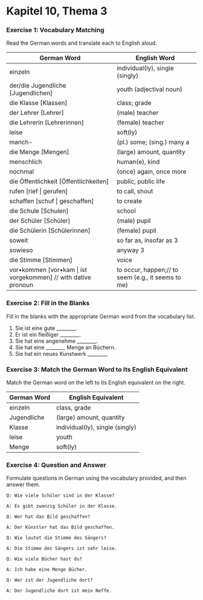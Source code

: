 # Kapitel 10, Thema 3

### Exercise 1: Vocabulary Matching

Read the German words and translate each to English aloud.

| German Word                                                     | English Word                                       |
| --------------------------------------------------------------- | -------------------------------------------------- |
| einzeln                                                         | individual(ly), single (singly)                    |
| der/die Jugendliche \[Jugendlichen]                             | youth (adjectival noun)                            |
| die Klasse \[Klassen]                                           | class; grade                                       |
| der Lehrer \[Lehrer]                                            | (male) teacher                                     |
| die Lehrerin \[Lehrerinnen]                                     | (female) teacher                                   |
| leise                                                           | soft(ly)                                           |
| manch-                                                          | (pl.) some; (sing.) many a                         |
| die Menge \[Mengen]                                             | (large) amount, quantity                           |
| menschlich                                                      | human(e), kind                                     |
| nochmal                                                         | (once) again, once more                            |
| die Öffentlichkeit \[Öffentlichkeiten]                          | public, public life                                |
| rufen \[rief \| gerufen]                                        | to call, shout                                     |
| schaffen \[schuf \| geschaffen]                                 | to create                                          |
| die Schule \[Schulen]                                           | school                                             |
| der Schüler \[Schüler]                                          | (male) pupil                                       |
| die Schülerin \[Schülerinnen]                                   | (female) pupil                                     |
| soweit                                                          | so far as, insofar as 3                            |
| sowieso                                                         | anyway 3                                           |
| die Stimme \[Stimmen]                                           | voice                                              |
| vor•kommen \[vor•kam \| ist vorgekommen] // with dative pronoun | to occur, happen;// to seem (e.g., it seems to me) |

### Exercise 2: Fill in the Blanks&#x20;

Fill in the blanks with the appropriate German word from the vocabulary list.

1. Sie ist eine gute \_\_\_\_\_\_\_\_.
2. Er ist ein fleißiger \_\_\_\_\_\_\_\_.
3. Sie hat eine angenehme \_\_\_\_\_\_\_\_.
4. Sie hat eine \_\_\_\_\_\_\_\_ Menge an Büchern.
5. Sie hat ein neues Kunstwerk \_\_\_\_\_\_\_\_.

### Exercise 3: Match the German Word to Its English Equivalent&#x20;

Match the German word on the left to its English equivalent on the right.

| German Word | English Equivalent              |
| ----------- | ------------------------------- |
| einzeln     | class, grade                    |
| Jugendliche | (large) amount, quantity        |
| Klasse      | individual(ly), single (singly) |
| leise       | youth                           |
| Menge       | soft(ly)                        |

### Exercise 4: Question and Answer&#x20;

Formulate questions in German using the vocabulary provided, and then answer them.

`Q: Wie viele Schüler sind in der Klasse?`&#x20;

`A: Es gibt zwanzig Schüler in der Klasse.`

`Q: Wer hat das Bild geschaffen?`&#x20;

`A: Der Künstler hat das Bild geschaffen.`

`Q: Wie lautet die Stimme des Sängers?`&#x20;

`A: Die Stimme des Sängers ist sehr leise.`

`Q: Wie viele Bücher hast du?`&#x20;

`A: Ich habe eine Menge Bücher.`

`Q: Wer ist der Jugendliche dort?`&#x20;

`A: Der Jugendliche dort ist mein Neffe.`
